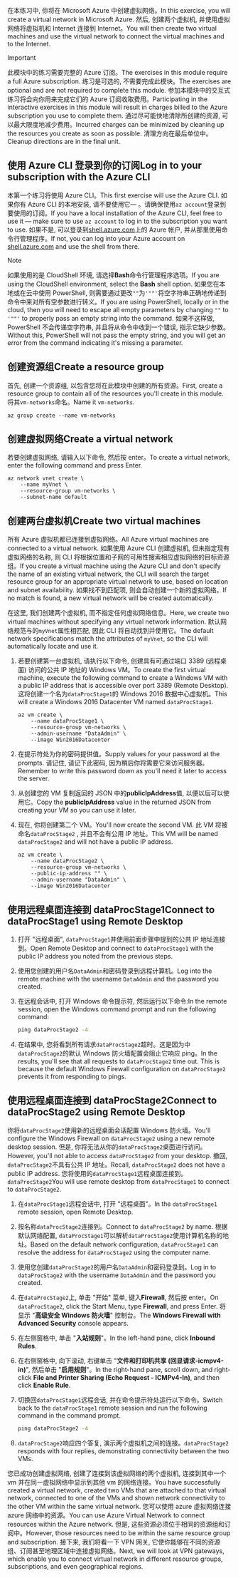 <span data-ttu-id="93c34-101">在本练习中, 你将在 Microsoft Azure 中创建虚拟网络。</span><span class="sxs-lookup"><span data-stu-id="93c34-101">In this exercise, you will create a virtual network in Microsoft Azure.</span></span> <span data-ttu-id="93c34-102">然后, 创建两个虚拟机, 并使用虚拟网络将虚拟机和 Internet 连接到 Internet。</span><span class="sxs-lookup"><span data-stu-id="93c34-102">You will then create two virtual machines and use the virtual network to connect the virtual machines and to the Internet.</span></span>

> [!IMPORTANT]
> <span data-ttu-id="93c34-103">此模块中的练习需要完整的 Azure 订阅。</span><span class="sxs-lookup"><span data-stu-id="93c34-103">The exercises in this module require a full Azure subscription.</span></span> <span data-ttu-id="93c34-104">练习是可选的, 不需要完成此模块。</span><span class="sxs-lookup"><span data-stu-id="93c34-104">The exercises are optional and are not required to complete this module.</span></span> <span data-ttu-id="93c34-105">参加本模块中的交互式练习将会向你用来完成它们的 Azure 订阅收取费用。</span><span class="sxs-lookup"><span data-stu-id="93c34-105">Participating in the interactive exercises in this module will result in charges billed to the Azure subscription you use to complete them.</span></span>  <span data-ttu-id="93c34-106">通过尽可能快地清除所创建的资源, 可以最大限度地减少费用。</span><span class="sxs-lookup"><span data-stu-id="93c34-106">Incurred charges can be minimized by cleaning up the resources you create as soon as possible.</span></span> <span data-ttu-id="93c34-107">清理方向在最后单位中。</span><span class="sxs-lookup"><span data-stu-id="93c34-107">Cleanup directions are in the final unit.</span></span>

## <a name="log-in-to-your-subscription-with-the-azure-cli"></a><span data-ttu-id="93c34-108">使用 Azure CLI 登录到你的订阅</span><span class="sxs-lookup"><span data-stu-id="93c34-108">Log in to your subscription with the Azure CLI</span></span>

<span data-ttu-id="93c34-109">本第一个练习将使用 Azure CLI。</span><span class="sxs-lookup"><span data-stu-id="93c34-109">This first exercise will use the Azure CLI.</span></span> <span data-ttu-id="93c34-110">如果你有 Azure CLI 的本地安装, 请不要使用它&mdash; 。请确保使用`az account`登录到要使用的订阅。</span><span class="sxs-lookup"><span data-stu-id="93c34-110">If you have a local installation of the Azure CLI, feel free to use it &mdash; make sure to use `az account` to log in to the subscription you want to use.</span></span> <span data-ttu-id="93c34-111">如果不是, 可以登录到[shell.azure.com](https://shell.azure.com)上的 Azure 帐户, 并从那里使用命令行管理程序。</span><span class="sxs-lookup"><span data-stu-id="93c34-111">If not, you can log into your Azure account on [shell.azure.com](https://shell.azure.com) and use the shell from there.</span></span>

> [!NOTE]
> <span data-ttu-id="93c34-112">如果使用的是 CloudShell 环境, 请选择**Bash**命令行管理程序选项。</span><span class="sxs-lookup"><span data-stu-id="93c34-112">If you are using the CloudShell environment, select the **Bash** shell option.</span></span> <span data-ttu-id="93c34-113">如果您在本地或在云中使用 PowerShell, 则需要通过更改`""`为`'""'`将空字符串正确地传递到命令中来对所有空参数进行转义。</span><span class="sxs-lookup"><span data-stu-id="93c34-113">If you are using PowerShell, locally or in the cloud, then you will need to escape all empty parameters by changing `""` to `'""'` to properly pass an empty string into the command.</span></span> <span data-ttu-id="93c34-114">如果不这样做, PowerShell 不会传递空字符串, 并且将从命令中收到一个错误, 指示它缺少参数。</span><span class="sxs-lookup"><span data-stu-id="93c34-114">Without this, PowerShell will not pass the empty string, and you will get an error from the command indicating it's missing a parameter.</span></span>

## <a name="create-a-resource-group"></a><span data-ttu-id="93c34-115">创建资源组</span><span class="sxs-lookup"><span data-stu-id="93c34-115">Create a resource group</span></span>

<span data-ttu-id="93c34-116">首先, 创建一个资源组, 以包含您将在此模块中创建的所有资源。</span><span class="sxs-lookup"><span data-stu-id="93c34-116">First, create a resource group to contain all of the resources you'll create in this module.</span></span> <span data-ttu-id="93c34-117">将其`vm-networks`命名。</span><span class="sxs-lookup"><span data-stu-id="93c34-117">Name it `vm-networks`.</span></span>

```azurecli
az group create --name vm-networks
```

## <a name="create-a-virtual-network"></a><span data-ttu-id="93c34-118">创建虚拟网络</span><span class="sxs-lookup"><span data-stu-id="93c34-118">Create a virtual network</span></span>

<span data-ttu-id="93c34-119">若要创建虚拟网络, 请输入以下命令, 然后按 enter。</span><span class="sxs-lookup"><span data-stu-id="93c34-119">To create a virtual network, enter the following command and press Enter.</span></span>

```azurecli
az network vnet create \
    --name myVnet \
    --resource-group vm-networks \
    --subnet-name default
```

## <a name="create-two-virtual-machines"></a><span data-ttu-id="93c34-120">创建两台虚拟机</span><span class="sxs-lookup"><span data-stu-id="93c34-120">Create two virtual machines</span></span>

<span data-ttu-id="93c34-121">所有 Azure 虚拟机都已连接到虚拟网络。</span><span class="sxs-lookup"><span data-stu-id="93c34-121">All Azure virtual machines are connected to a virtual network.</span></span> <span data-ttu-id="93c34-122">如果使用 Azure CLI 创建虚拟机, 但未指定现有虚拟网络的名称, 则 CLI 将根据位置和子网的可用性搜索相应虚拟网络的目标资源组。</span><span class="sxs-lookup"><span data-stu-id="93c34-122">If you create a virtual machine using the Azure CLI and don't specify the name of an existing virtual network, the CLI will search the target resource group for an appropriate virtual network to use, based on location and subnet availability.</span></span> <span data-ttu-id="93c34-123">如果找不到匹配项, 则会自动创建一个新的虚拟网络。</span><span class="sxs-lookup"><span data-stu-id="93c34-123">If no match is found, a new virtual network will be created automatically.</span></span>

<span data-ttu-id="93c34-124">在这里, 我们创建两个虚拟机, 而不指定任何虚拟网络信息。</span><span class="sxs-lookup"><span data-stu-id="93c34-124">Here, we create two virtual machines without specifying any virtual network information.</span></span> <span data-ttu-id="93c34-125">默认网络规范与的`myVnet`属性相匹配, 因此 CLI 将自动找到并使用它。</span><span class="sxs-lookup"><span data-stu-id="93c34-125">The default network specifications match the attributes of `myVnet`, so the CLI will automatically locate and use it.</span></span>

1. <span data-ttu-id="93c34-126">若要创建第一台虚拟机, 请执行以下命令, 创建具有可通过端口 3389 (远程桌面) 访问的公共 IP 地址的 Windows VM。</span><span class="sxs-lookup"><span data-stu-id="93c34-126">To create the first virtual machine, execute the following command to create a Windows VM with a public IP address that is accessible over port 3389 (Remote Desktop).</span></span> <span data-ttu-id="93c34-127">这将创建一个名为`dataProcStage1`的 Windows 2016 数据中心虚拟机。</span><span class="sxs-lookup"><span data-stu-id="93c34-127">This will create a Windows 2016 Datacenter VM named `dataProcStage1`.</span></span>

    ```azurecli
    az vm create \
        --name dataProcStage1 \
        --resource-group vm-networks \
        --admin-username "DataAdmin" \
        --image Win2016Datacenter
    ```

1. <span data-ttu-id="93c34-128">在提示符处为你的密码提供值。</span><span class="sxs-lookup"><span data-stu-id="93c34-128">Supply values for your password at the prompts.</span></span> <span data-ttu-id="93c34-129">请记住, 请记下此密码, 因为稍后你将需要它来访问服务器。</span><span class="sxs-lookup"><span data-stu-id="93c34-129">Remember to write this password down as you'll need it later to access the server.</span></span>

1. <span data-ttu-id="93c34-130">从创建您的 VM 复制返回的 JSON 中的**publicIpAddress**值, 以便以后可以使用它。</span><span class="sxs-lookup"><span data-stu-id="93c34-130">Copy the **publicIpAddress** value in the returned JSON from creating your VM so you can use it later.</span></span>

1. <span data-ttu-id="93c34-131">现在, 你将创建第二个 VM。</span><span class="sxs-lookup"><span data-stu-id="93c34-131">You'll now create the second VM.</span></span> <span data-ttu-id="93c34-132">此 VM 将被命名`dataProcStage2` , 并且不会有公用 IP 地址。</span><span class="sxs-lookup"><span data-stu-id="93c34-132">This VM will be named `dataProcStage2` and will not have a public IP address.</span></span>

    ```azurecli
    az vm create \
        --name dataProcStage2 \
        --resource-group vm-networks \
        --public-ip-address "" \
        --admin-username "DataAdmin" \
        --image Win2016Datacenter
    ```

## <a name="connect-to-dataprocstage1-using-remote-desktop"></a><span data-ttu-id="93c34-133">使用远程桌面连接到 dataProcStage1</span><span class="sxs-lookup"><span data-stu-id="93c34-133">Connect to dataProcStage1 using Remote Desktop</span></span>

1. <span data-ttu-id="93c34-134">打开 "远程桌面", `dataProcStage1`并使用前面步骤中提到的公共 IP 地址连接到。</span><span class="sxs-lookup"><span data-stu-id="93c34-134">Open Remote Desktop and connect to `dataProcStage1` with the public IP address you noted from the previous steps.</span></span>

1. <span data-ttu-id="93c34-135">使用您创建的用户名`DataAdmin`和密码登录到远程计算机。</span><span class="sxs-lookup"><span data-stu-id="93c34-135">Log into the remote machine with the username `DataAdmin` and the password you created.</span></span>

1. <span data-ttu-id="93c34-136">在远程会话中, 打开 Windows 命令提示符, 然后运行以下命令:</span><span class="sxs-lookup"><span data-stu-id="93c34-136">In the remote session, open the Windows command prompt and run the following command:</span></span>

    ```cmd
    ping dataProcStage2 -4
    ```

1. <span data-ttu-id="93c34-137">在结果中, 您将看到所有请求`dataProcStage2`超时。这是因为中`dataProcStage2`的默认 Windows 防火墙配置会阻止它响应 ping。</span><span class="sxs-lookup"><span data-stu-id="93c34-137">In the results, you'll see that all requests to `dataProcStage2` time out. This is because the default Windows Firewall configuration on `dataProcStage2` prevents it from responding to pings.</span></span>

## <a name="connect-to-dataprocstage2-using-remote-desktop"></a><span data-ttu-id="93c34-138">使用远程桌面连接到 dataProcStage2</span><span class="sxs-lookup"><span data-stu-id="93c34-138">Connect to dataProcStage2 using Remote Desktop</span></span>

<span data-ttu-id="93c34-139">你将`dataProcStage2`使用新的远程桌面会话配置 Windows 防火墙。</span><span class="sxs-lookup"><span data-stu-id="93c34-139">You'll configure the Windows Firewall on `dataProcStage2` using a new remote desktop session.</span></span> <span data-ttu-id="93c34-140">但是, 你将无法从你的`dataProcStage2`桌面进行访问。</span><span class="sxs-lookup"><span data-stu-id="93c34-140">However, you'll not able to access `dataProcStage2` from your desktop.</span></span> <span data-ttu-id="93c34-141">撤回, `dataProcStage2`不具有公共 IP 地址。</span><span class="sxs-lookup"><span data-stu-id="93c34-141">Recall, `dataProcStage2` does not have a public IP address.</span></span> <span data-ttu-id="93c34-142">您将使用的`dataProcStage1`远程桌面连接到。 `dataProcStage2`</span><span class="sxs-lookup"><span data-stu-id="93c34-142">You will use remote desktop from `dataProcStage1` to connect to `dataProcStage2`.</span></span>

1. <span data-ttu-id="93c34-143">在`dataProcStage1`远程会话中, 打开 "远程桌面"。</span><span class="sxs-lookup"><span data-stu-id="93c34-143">In the `dataProcStage1` remote session, open Remote Desktop.</span></span>

1. <span data-ttu-id="93c34-144">按名称`dataProcStage2`连接到。</span><span class="sxs-lookup"><span data-stu-id="93c34-144">Connect to `dataProcStage2` by name.</span></span> <span data-ttu-id="93c34-145">根据默认网络配置, `dataProcStage1`可以解析`dataProcStage2`使用计算机名称的地址。</span><span class="sxs-lookup"><span data-stu-id="93c34-145">Based on the default network configuration, `dataProcStage1` can resolve the address for `dataProcStage2` using the computer name.</span></span>

1. <span data-ttu-id="93c34-146">使用您创建`dataProcStage2`的用户名`DataAdmin`和密码登录到。</span><span class="sxs-lookup"><span data-stu-id="93c34-146">Log in to `dataProcStage2` with the username `DataAdmin` and the password you created.</span></span>

1. <span data-ttu-id="93c34-147">在`dataProcStage2`上, 单击 "开始" 菜单, 键入**Firewall**, 然后按 enter。</span><span class="sxs-lookup"><span data-stu-id="93c34-147">On `dataProcStage2`, click the Start Menu, type **Firewall**, and press Enter.</span></span> <span data-ttu-id="93c34-148">将显示 "**高级安全 Windows 防火墙**" 控制台。</span><span class="sxs-lookup"><span data-stu-id="93c34-148">The **Windows Firewall with Advanced Security** console appears.</span></span>

1. <span data-ttu-id="93c34-149">在左侧窗格中, 单击 "**入站规则**"。</span><span class="sxs-lookup"><span data-stu-id="93c34-149">In the left-hand pane, click **Inbound Rules**.</span></span>

1. <span data-ttu-id="93c34-150">在右侧窗格中, 向下滚动, 右键单击 "**文件和打印机共享 (回显请求-icmpv4-in)**", 然后单击 "**启用规则**"。</span><span class="sxs-lookup"><span data-stu-id="93c34-150">In the right-hand pane, scroll down, and right-click **File and Printer Sharing (Echo Request - ICMPv4-In)**, and then click **Enable Rule**.</span></span>

1. <span data-ttu-id="93c34-151">切换回`dataProcStage1`远程会话, 并在命令提示符处运行以下命令。</span><span class="sxs-lookup"><span data-stu-id="93c34-151">Switch back to the `dataProcStage1` remote session and run the following command in the command prompt.</span></span>

    ```cmd
    ping dataProcStage2 -4
    ```

1. <span data-ttu-id="93c34-152">`dataProcStage2`响应四个答复, 演示两个虚拟机之间的连接。</span><span class="sxs-lookup"><span data-stu-id="93c34-152">`dataProcStage2` responds with four replies, demonstrating connectivity between the two VMs.</span></span>

<span data-ttu-id="93c34-153">您已成功创建虚拟网络, 创建了连接到该虚拟网络的两个虚拟机, 连接到其中一个 vm 并在同一虚拟网络中显示到其他 vm 的网络连接。</span><span class="sxs-lookup"><span data-stu-id="93c34-153">You have successfully created a virtual network, created two VMs that are attached to that virtual network, connected to one of the VMs and shown network connectivity to the other VM within the same virtual network.</span></span> <span data-ttu-id="93c34-154">您可以使用 azure 虚拟网络连接 azure 网络中的资源。</span><span class="sxs-lookup"><span data-stu-id="93c34-154">You can use Azure Virtual Network to connect resources within the Azure network.</span></span> <span data-ttu-id="93c34-155">但是, 这些资源必须位于相同的资源组和订阅中。</span><span class="sxs-lookup"><span data-stu-id="93c34-155">However, those resources need to be within the same resource group and subscription.</span></span> <span data-ttu-id="93c34-156">接下来, 我们将看一下 VPN 网关, 它使你能够在不同的资源组、订阅甚至地理区域中连接虚拟网络。</span><span class="sxs-lookup"><span data-stu-id="93c34-156">Next, we will look at VPN gateways, which enable you to connect virtual network in different resource groups, subscriptions, and even geographical regions.</span></span>
